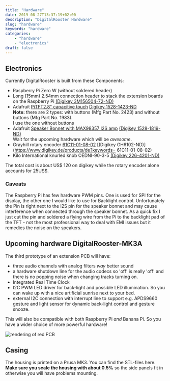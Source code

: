 ```yaml
---
title: "Hardware"
date: 2019-08-27T13:37:19+02:00
description: "DigitalRooster Hardware"
slug: "hardware"
keywords: "hardware"
categories:
    - "hardware"
    - "electronics"
draft: false
---
```

## Electronics

Currently DigitalRooster is built from these Components:

* Raspberry Pi Zero W (without soldered header)
* Long (15mm) 2.54mm connection header to stack the extension boards on the Raspberry Pi
  [(Digikey 3M156504-72-ND)](https://www.digikey.de/products/de?keywords=3M156504-72-ND)
* Adafruit [PiTFT2.8" capacitive touch](https://learn.adafruit.com/downloads/pdf/adafruit-2-8-pitft-capacitive-touch.pdf)
  [Digikey 1528-1423-ND](https://www.digikey.com/product-detail/en/adafruit-industries-llc/1983/1528-1423-ND/5699178)\
  __Note:__ there are 2 types: with buttons (Mfg Part No. 2423) and without
  buttons (Mfg Part No. 1983). \
  I use the one without buttons
* Adafruit [Speaker Bonnet with MAX98357 I2S amp](https://cdn-learn.adafruit.com/downloads/pdf/adafruit-speaker-bonnet-for-raspberry-pi.pdf)
  [(Digikey 1528-1819-ND)](https://www.digikey.de/products/de?keywords=1528-1819-ND) \
  Wait for the upcoming hardware which will be _*awesome*_.
* Grayhill rotary encoder [61C11-01-08-02](http://lgrws01.grayhill.com/web1/images/ProductImages/I-21-22.pdf)
  [(Digikey GH6102-ND)](https://www.digikey.de/products/de?keywords= 61C11-01-08-02)
* Kilo International knurled knob OEDNI-90-3-5
  [(Digikey 226-4201-ND)](https://www.digikey.de/products/de?keywords=OEDNI-90-3-5)

The total cost is about US$ 120 on digikey while the rotary encoder alone accounts
for 25US$.

### Caveats

The Raspberry Pi has few hardware PWM pins. One is used for SPI for the display,
the other one I would like to use for Backlight control. Unfortunately the Pin
is right next to the I2S pin for the speaker bonnet and may cause interference
when connected through the speaker bonnet. As a quick fix I just cut the pin and
soldered a flying wire from the Pi to the backlight pad of the TFT - not the
most professional way to deal with EMI issues but it remedies the noise on the
speakers.

## Upcoming hardware DigitalRooster-MK3A

The third prototype of an extension PCB will have:
*   three audio channels with analog filters
    _way_ better sound
*   a hardware shutdown line for the audio codecs so 'off' is really 'off' and
    there is no popping noise when changing tracks turning on.
*   Integrated Real Time Clock
*   I2C PWM LED driver for back-light and possible LED illumination.
    So you can wake up with a nice artificial sunrise next to your bed.
*   external I2C connection with interrupt line to support e.g. APDS9660 gesture
    and light sensor for dynamic back-light control and gesture snooze.

This will also be compatible with both Raspberry Pi _and_ Banana Pi. So you have
a wider choice of more powerful hardware!

<img src="/img/news/DigitalRooster-Mk2a.webp" alt="rendering of red PCB"
	title="second attempt pcb" class="image small" />

## Casing

The housing is printed on a Prusa MK3. You can find the STL-files here.  __Make
sure you scale the housing with about 0.5%__ so the side panels fit in otherwise
you will have problems mounting.
